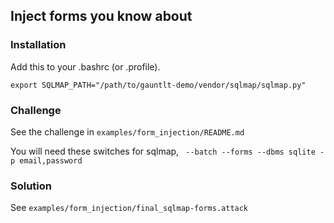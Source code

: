 ## Inject forms you know about

### Installation
Add this to your .bashrc (or .profile).
```
export SQLMAP_PATH="/path/to/gauntlt-demo/vendor/sqlmap/sqlmap.py"
```

### Challenge
See the challenge in `examples/form_injection/README.md`

You will need these switches for sqlmap, ` --batch --forms --dbms sqlite -p email,password`

### Solution
See `examples/form_injection/final_sqlmap-forms.attack`

